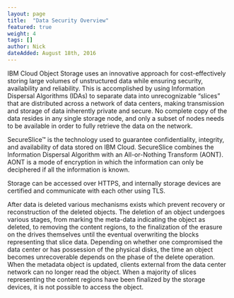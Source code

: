 ```yaml
---
layout: page
title:  "Data Security Overview"
featured: true
weight: 4
tags: []
author: Nick
dateAdded: August 18th, 2016
---
```


IBM Cloud Object Storage uses an innovative approach for cost-effectively storing large volumes of unstructured data while ensuring security, availability and reliability.  This is accomplished by using Information Dispersal Algorithms (IDAs) to separate data into unrecognizable “slices” that are distributed across a network of data centers, making transmission and storage of data inherently private and secure. No complete copy of the data resides in any single storage node, and only a subset of nodes needs to be available in order to fully retrieve the data on the network.

SecureSlice™ is the technology used to guarantee confidentiality, integrity, and availability of data stored on IBM Cloud. SecureSlice combines the Information Dispersal Algorithm with an All-or-Nothing Transform (AONT). AONT is a mode of encryption in which the information can only be deciphered if all the information is known. 

Storage can be accessed over HTTPS, and internally storage devices are certified and communicate with each other using TLS.

After data is deleted various mechanisms exists which prevent recovery or reconstruction of the deleted objects. The deletion of an object undergoes various stages, from marking the meta-data indicating the object as deleted, to removing the content regions, to the finalization of the erasure on the drives themselves until the eventual overwriting the blocks representing that slice data. Depending on whether one compromised the data center or has possession of the physical disks, the time an object becomes unrecoverable depends on the phase of the delete operation. When the metadata object is updated, clients external from the data center network can no longer read the object. When a majority of slices representing the content regions have been finalized by the storage devices, it is not possible to access the object.
